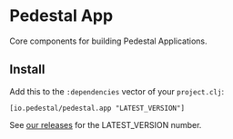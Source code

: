 # Pedestal App

Core components for building Pedestal Applications.

## Install

Add this to the `:dependencies` vector of your `project.clj`:

    [io.pedestal/pedestal.app "LATEST_VERSION"]

See [our releases](https://github.com/pedestal/pedestal/releases) for the LATEST\_VERSION number.

<!-- Copyright 2013 Relevance, Inc. -->
